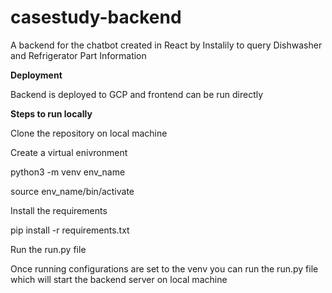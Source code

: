 # casestudy-backend
A backend for the chatbot created in React by Instalily to query Dishwasher and Refrigerator Part Information

**Deployment**

Backend is deployed to GCP and frontend can be run directly


**Steps to run locally**

Clone the repository on local machine 

Create a virtual enivronment 

python3 -m venv env_name

source env_name/bin/activate

Install the requirements

pip install -r requirements.txt

Run the run.py file

Once running configurations are set to the venv you can run the run.py file which will start the backend server on local machine




